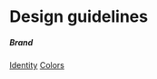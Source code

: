# Design guidelines</h1>
<div class="row">
	<div class="col-6 col-md-4">
		<div class="list-group">
			<h5 class="list-group-header"><i class="fal fa-fw fa-pencil"></i> Brand</h5>
			<a class="list-group-item" href="identity">Identity</a>
			<a class="list-group-item" href="colors">Colors</a>
		</div>
	</div>
</div>